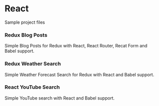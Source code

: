 # React
Sample project files

### Redux Blog Posts
Simple Blog Posts for Redux with React, React Router, Recat Form and Babel support.

### Redux Weather Search
Simple Weather Forecast Search for Redux with React and Babel support.

### React YouTube Search
Simple YouTube search with React and Babel support.
